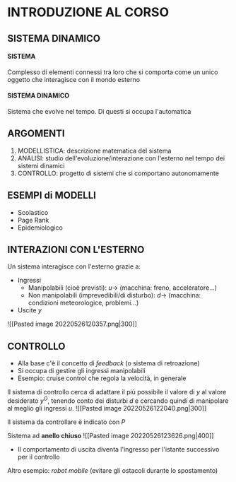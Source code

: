 # INTRODUZIONE AL CORSO

## SISTEMA DINAMICO
#### SISTEMA
Complesso di elementi connessi tra loro che si comporta come un unico oggetto che interagisce con il mondo esterno
#### SISTEMA DINAMICO
Sistema che evolve nel tempo. Di questi si occupa l'automatica

## ARGOMENTI
1) MODELLISTICA: descrizione matematica del sistema
2) ANALISI: studio dell'evoluzione/interazione con l'esterno nel tempo dei sistemi dinamici
3) CONTROLLO: progetto di sistemi che si comportano autonomamente

## ESEMPI di MODELLI
- Scolastico
- Page Rank
- Epidemiologico

## INTERAZIONI CON L'ESTERNO
Un sistema interagisce con l'esterno grazie a:
- Ingressi 
	- Manipolabili (cioè previsti): $u \to$  (macchina: freno, acceleratore...)
	- Non manipolabili (imprevedibili/di disturbo): $d \to$ (macchina: condizioni meteorologice, problemi...)
- Uscite $y$

![[Pasted image 20220526120357.png|300]]


## CONTROLLO
- Alla base c'è il concetto di *feedback* (o sistema di retroazione)
- Si occupa di gestire gli ingressi manipolabili
- Esempio: cruise control che regola la velocità, in generale

Il sistema di controllo cerca di adattare il più possibile il valore di $y$ al valore desiderato $y^O$, tenendo conto dei disturbi $d$ e cercando quindi di manipolare al meglio gli ingressi $u$.
![[Pasted image 20220526122040.png|300]]

Il sistema da controllare è indicato con ${P}$

Sistema ad **anello chiuso**
![[Pasted image 20220526123626.png|400]]
- Il comportamento di uscita diventa l'ingresso per l'istante successivo per il controllo


Altro esempio: *robot mobile* (evitare gli ostacoli durante lo spostamento) 